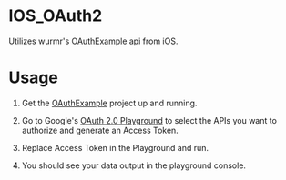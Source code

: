 IOS_OAuth2
==========

Utilizes wurmr's [OAuthExample](https://github.com/wurmr/OAuthExample) api from iOS.

Usage
=====

1.  Get the [OAuthExample](https://github.com/wurmr/OAuthExample) project up and running.  

2.  Go to Google's [OAuth 2.0 Playground](https://developers.google.com/oauthplayground/) to select the APIs you want to authorize and generate an Access Token.

3.  Replace Access Token in the Playground and run.

4.  You should see your data output in the playground console.

